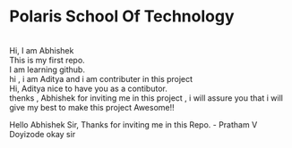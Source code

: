 <h1>Polaris School Of Technology</h1>
<br>
Hi, I am Abhishek
<br>
This is my first repo.
<br>
I am learning github.
<br>
hi , i am Aditya and i am contributer in this project
<br>
Hi, Aditya nice to have you as a contibutor.
<br>
thenks , Abhishek for inviting me in this project , i will assure you that i will give my best to make this project Awesome!!
<br>

Hello Abhishek Sir,
Thanks for inviting me in this Repo.
                - Pratham V Doyizode
                 okay sir
